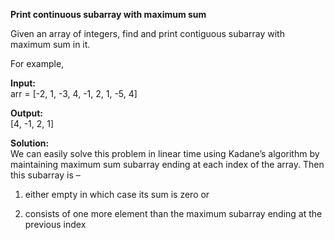 **Print continuous subarray with maximum sum**

Given an array of integers, find and print contiguous subarray with maximum sum in it.

For example,

**Input:**  
arr = [-2, 1, -3, 4, -1, 2, 1, -5, 4]  

**Output:**  
[4, -1, 2, 1]

**Solution:**  
We can easily solve this problem in linear time using Kadane’s algorithm by maintaining maximum sum subarray ending at each index of the array. 
Then this subarray is –

1) either empty in which case its sum is zero or
 
2) consists of one more element than the maximum subarray ending at the previous index
 